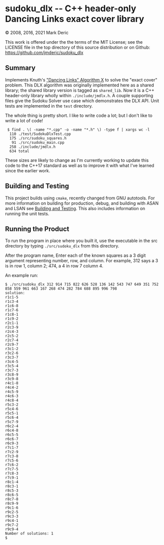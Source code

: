 sudoku_dlx -- C++ header-only Dancing Links exact cover library 
===============================================================

© 2008, 2016, 2021 Mark Deric

This work is offered under the the terms of the MIT License; see the
LICENSE file in the top directory of this source distribution or on
Github: https://github.com/jmderic/sudoku_dlx

Summary
-------

Implements Knuth's
["Dancing Links" Algorithm X](https://www.ocf.berkeley.edu/~jchu/publicportal/sudoku/0011047.pdf)
to solve the "exact cover" problem.  This DLX algorithm was originally
implemented here as a shared library; the shared library version is
tagged as `shared_lib`.  Now it is a C++ header-only library wholly
within `./include/jmdlx.h`.  A couple supporting files give the Sudoku
Solver use case which demonstrates the DLX API.  Unit tests are
implemented in the `test` directory.

The whole thing is pretty short. I like to write code a lot; but I
don't like to write a lot of code!

```
 $ find . \( -name "*.cpp" -o -name "*.h" \) -type f | xargs wc -l
  110 ./test/SudokuDlxTest.cpp
  175 ./src/sudoku_squares.h
   91 ./src/sudoku_main.cpp
  258 ./include/jmdlx.h
  634 total
```

These sizes are likely to change as I'm currently working to update
this code to the C++17 standard as well as to improve it with what
I've learned since the earlier work.

Building and Testing
--------------------

This project builds using `cmake`, recently changed from GNU
autotools.  For more information on building for production, debug,
and building with ASAN and LSAN see
[Building and Testing](BUILDnTEST.md).  This also includes information
on running the unit tests.

Running the Product
-------------------

To run the program in place where you built it, use the executable in
the src directory by typing `./src/sudoku_dlx` from this directory.

After the program name, Enter each of the known squares as a 3 digit
argument representing number, row, and column.  For example, 312 says
a 3 is in row 1, column 2; 474, a 4 in row 7 column 4.

An example run:

```
$ ./src/sudoku_dlx 312 914 715 822 626 528 136 142 543 747 649 351 752 858 559 961 663 167 268 474 282 784 688 895 996 798
solution:
r1c1-5
r1c3-4
r1c6-8
r1c7-6
r1c8-1
r1c9-2
r2c1-1
r2c3-9
r2c4-3
r2c5-2
r2c7-4
r2c9-7
r3c1-2
r3c2-6
r3c3-7
r3c4-5
r3c5-4
r3c7-3
r3c8-9
r3c9-8
r4c1-8
r4c4-2
r4c5-9
r4c6-3
r4c8-4
r5c3-2
r5c4-6
r5c5-1
r5c6-4
r5c7-9
r6c2-4
r6c4-8
r6c5-5
r6c6-7
r6c9-3
r7c1-7
r7c2-9
r7c3-8
r7c5-6
r7c6-2
r7c7-5
r7c8-3
r7c9-1
r8c1-4
r8c3-1
r8c5-3
r8c6-5
r8c7-8
r8c9-9
r9c1-6
r9c2-5
r9c3-3
r9c4-1
r9c7-2
r9c9-4
Number of solutions: 1
$
```
